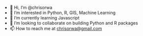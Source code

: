 - 👋 Hi, I’m @chrisorwa
- 👀 I’m interested in Python, R, GIS, Machine Learning
- 🌱 I’m currently learning Javascript
- 💞️ I’m looking to collaborate on building Python and R packages
- 📫 How to reach me at chrisorwa@gmail.com

<!---
chrisorwa/chrisorwa is a ✨ special ✨ repository because its `README.md` (this file) appears on your GitHub profile.
You can click the Preview link to take a look at your changes.
--->
